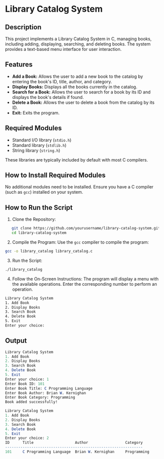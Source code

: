 # Library Catalog System

## Description

This project implements a Library Catalog System in C, managing books, including adding, displaying, searching, and deleting books. The system provides a text-based menu interface for user interaction.

## Features

- **Add a Book:** Allows the user to add a new book to the catalog by entering the book's ID, title, author, and category.
- **Display Books:** Displays all the books currently in the catalog.
- **Search for a Book:** Allows the user to search for a book by its ID and displays the book's details if found.
- **Delete a Book:** Allows the user to delete a book from the catalog by its ID.
- **Exit:** Exits the program.

## Required Modules

- Standard I/O library (`stdio.h`)
- Standard library (`stdlib.h`)
- String library (`string.h`)

These libraries are typically included by default with most C compilers.

## How to Install Required Modules

No additional modules need to be installed. Ensure you have a C compiler (such as `gcc`) installed on your system.

## How to Run the Script

1. Clone the Repository:

```sh
   git clone https://github.com/yourusername/library-catalog-system.git
   cd library-catalog-system
```

2. Compile the Program:
Use the `gcc` compiler to compile the program:
```bash 
gcc -o library_catalog library_catalog.c
```
3. Run the Script:
```bash 
./library_catalog
```
4. Follow the On-Screen Instructions:
The program will display a menu with the available operations. Enter the corresponding number to perform an operation.
```bash 
Library Catalog System
1. Add Book
2. Display Books
3. Search Book
4. Delete Book
5. Exit
Enter your choice: 
```
## Output
```mathematica
Library Catalog System
1. Add Book
2. Display Books
3. Search Book
4. Delete Book
5. Exit
Enter your choice: 1
Enter Book ID: 101
Enter Book Title: C Programming Language
Enter Book Author: Brian W. Kernighan
Enter Book Category: Programming
Book added successfully!

Library Catalog System
1. Add Book
2. Display Books
3. Search Book
4. Delete Book
5. Exit
Enter your choice: 2
ID      Title                   Author                 Category
---------------------------------------------------------------
101     C Programming Language  Brian W. Kernighan     Programming
```
